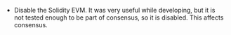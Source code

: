 * Disable the Solidity EVM. It was very useful while developing, but it is not tested enough to be part of consensus, so it is disabled. This affects
  consensus.
